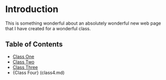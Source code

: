 # Introduction

This is something wonderful about an absolutely wonderful new web page that I have created for a wonderful class.

## Table of Contents

* [Class One](Presentation.md)
* [Class Two](Reading2.md)
* [Class Three](class3.md)
* {Class Four} (class4.md)
